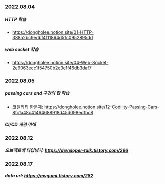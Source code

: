 ### 2022.08.04
##### HTTP 학습
- https://dongholee.notion.site/01-HTTP-388a2bc9edbf4111864d51c0952895dd
##### web socket 학습
- https://dongholee.notion.site/04-Web-Socket-2e9063ecc1f54750b2e3e1f46db3daf7

### 2022.08.05
##### passing cars and 구간의 합 학습
- 코딜리티 한문제: https://dongholee.notion.site/12-Codility-Passing-Cars-8fc1a48c41464688918d45d098edfbc8
##### CI/CD 개념 이해

### 2022.08.12
##### 오브젝트에 타입넣기: https://developer-talk.tistory.com/296

### 2022.08.17
##### data url: https://mygumi.tistory.com/282

